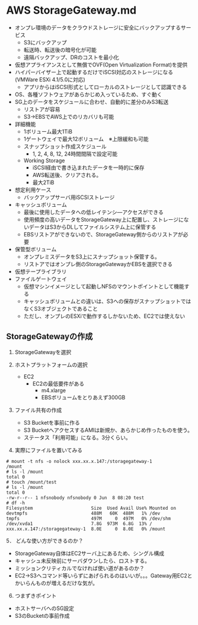# AWS StorageGateway.md

- オンプレ環境のデータをクラウドストレージに安全にバックアップするサービス
	- S3にバックアップ
	- 転送時、転送後の暗号化が可能
	- 遠隔バックアップ、DRのコストを最小化
- 仮想アプライアンスとして無償でOVF(Open Virtualization Format)を提供
- ハイパーバイザー上で起動するだけでiSCSI対応のストレージになる(VMWare ESXi 4.1/5.0に対応)
	- アプリからはiSCSI形式としてローカルのストレージとして認識できる
- OS、各種ソフトウェアがあらかじめ入っているため、すぐ動く
- SG上のデータをスケジュールに合わせ、自動的に差分のみS3転送
	- リストアが容易
	- S3→EBSでAWS上でのリカバリも可能
- 詳細機能
	- 1ボリューム最大1TiB
	- 1ゲートウェイで最大12ボリューム　※上限緩和も可能
	- スナップショット作成スケジュール
		- 1, 2, 4, 8, 12, 24時間間隔で設定可能
	- Working Storage
		- iSCSI経由で書き込まれたデータを一時的に保存
		- AWS転送後、クリアされる。
		- 最大2TiB
- 想定利用ケース
	- バックアップサーバ用iSCSIストレージ
- キャッシュボリューム
	- 最後に使用したデータへの低レイテンシ―アクセスができる
	- 使用頻度の高いデータをStorageGateway上に配置し、ストレージにないデータはS3からDLしてファイルシステム上に保管する
	- EBSリストアができないので、StorageGateway側からのリストアが必要
- 保管型ボリューム
	- オンプレミスデータをS3上にスナップショット保管する。
	- リストアではオンプレ側のStorageGatewayかEBSを選択できる
- 仮想テープライブラリ
- ファイルゲートウェイ
	- 仮想マシンイメージとして起動しNFSのマウントポイントとして機能する
	- キャッシュボリュームとの違いは、S3への保存がスナップショットではなくS3オブジェクトであること
	- ただし、オンプレのESXiで動作するしかないため、EC2では使えない

## StorageGatewayの作成
1. StorageGatewayを選択
2. ホストプラットフォームの選択
	- EC2
		- EC2の最低要件がある
			- m4.xlarge
			- EBSボリュームをとりあえず300GB
3. ファイル共有の作成
	- S3 Bucketを事前に作る
	- S3 BucketへアクセスするAMIは新規か、あらかじめ作ったものを使う。
	- ステータス「利用可能」になる。3分くらい。

4. 実際にファイルを置いてみる
```
# mount -t nfs -o nolock xxx.xx.x.147:/storagegateway-1
/mount
# ls -l /mount
total 0
# touch /mount/test
# ls -l /mount
total 0
-rw-r--r-- 1 nfsnobody nfsnobody 0 Jun  8 08:20 test
# df -h
Filesystem                      Size  Used Avail Use% Mounted on
devtmpfs                        488M   60K  488M   1% /dev
tmpfs                           497M     0  497M   0% /dev/shm
/dev/xvda1                      7.8G  973M  6.8G  13% /
xxx.xx.x.147:/storagegateway-1  8.0E     0  8.0E   0% /mount
```
5． どんな使い方ができるのか？
- StorageGateway自体はEC2サーバ上にあるため、シングル構成
- キャッシュ未反映前にサーバダウンしたら、ロストする。
- ミッションクリティカルでなければ使い道があるのか？
- EC2→S3へコマンド等いらずにあげられるのはいいが。。。Gateway用EC2とかいらんものが増えるだけな気が。

6. つまずきポイント
- ホストサーバへのSG設定
- S3のBucketの事前作成